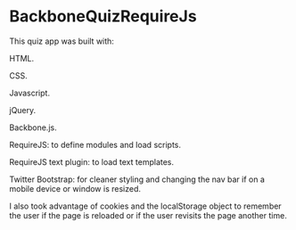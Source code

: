 BackboneQuizRequireJs
=====================

This quiz app was built with:

HTML.

CSS.

Javascript.

jQuery.

Backbone.js.

RequireJS: to define modules and load scripts.

RequireJS text plugin: to load text templates.

Twitter Bootstrap: for cleaner styling and changing the nav bar if on a mobile device or window is resized.

I also took advantage of cookies and the localStorage object to remember the user if the page is reloaded or if the user revisits the page another time.
